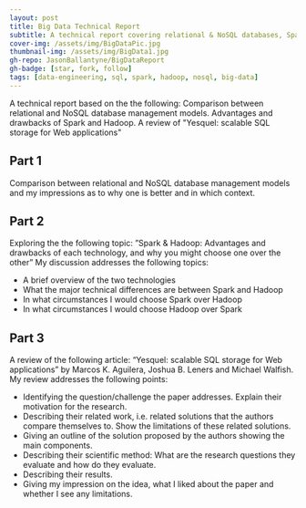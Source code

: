 ```yaml
---
layout: post
title: Big Data Technical Report
subtitle: A technical report covering relational & NoSQL databases, Spark & Hadoop and Yesquel
cover-img: /assets/img/BigDataPic.jpg
thumbnail-img: /assets/img/BigData1.jpg
gh-repo: JasonBallantyne/BigDataReport
gh-badge: [star, fork, follow]
tags: [data-engineering, sql, spark, hadoop, nosql, big-data]
---
```


A technical report based on the the following: Comparison between relational and NoSQL database management models. 
Advantages and drawbacks of Spark and Hadoop. A review of "Yesquel: scalable SQL storage for Web applications"


## Part 1
Comparison between relational and NoSQL database management models and my impressions as to why one is better and in which context.


## Part 2
Exploring the the following topic: ”Spark & Hadoop: Advantages and drawbacks of each technology, and why you might choose one over the other”
My discussion addresses the following topics:
* A brief overview of the two technologies
* What the major technical differences are between Spark and Hadoop
* In what circumstances I would choose Spark over Hadoop
* In what circumstances I would choose Hadoop over Spark

## Part 3
A review of the following article: “Yesquel: scalable SQL storage for Web applications” by Marcos K. Aguilera, Joshua B. Leners and Michael Walfish.
My review addresses the following points:
* Identifying the question/challenge the paper addresses. Explain their motivation for the research.
* Describing their related work, i.e. related solutions that the authors compare themselves to. Show the limitations of these related solutions.
* Giving an outline of the solution proposed by the authors showing the main components.
* Describing their scientific method: What are the research questions they evaluate and how do they evaluate.
* Describing their results.
* Giving my impression on the idea, what I liked about the paper and whether I see any limitations.
